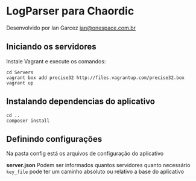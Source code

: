 LogParser para Chaordic
==============

Desenvolvido por Ian Garcez <ian@onespace.com.br>

Iniciando os servidores
----------

Instale Vagrant e execute os comandos:

```
cd Servers
vagrant box add precise32 http://files.vagrantup.com/precise32.box
vagrant up
```

Instalando dependencias do aplicativo
---------

```
cd ..
composer install
```

Definindo configurações
---------

Na pasta config está os arquivos de configuração do aplicativo

**server.json**
Podem ser informados quantos servidores quanto necessário
`key_file` pode ter um caminho absoluto ou relativo a base do aplicativo
